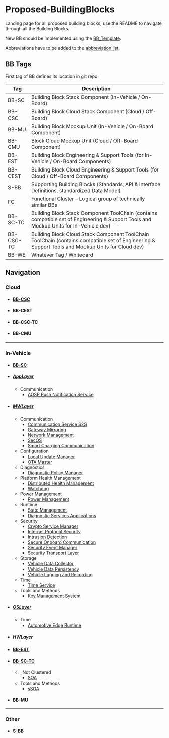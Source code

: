 # Proposed-BuildingBlocks

Landing page for all proposed building blocks; use the README to navigate through all the Building Blocks.

New BB should be implemented using the [BB_Template](/utils/BB_Template.md).

Abbreviations have to be added to the [abbreviation list](/utils/Abbreviations.md).

## BB Tags

First tag of BB defines its location in git repo

|Tag|Description|
|----|----|
|BB-SC|Building Block Stack Component (In-Vehicle / On-Board)|
|BB-CSC|Building Block Cloud Stack Component (Cloud / Off-Board)|
|BB-MU|Building Block Mockup Unit (In-Vehicle / On-Board Component)|
|BB-CMU|Block Cloud Mockup Unit (Cloud / Off-Board Component)|
|BB-EST|Building Block Engineering & Support Tools (for In-Vehicle / On-Board Components)|
|BB-CEST|Building Block Cloud Engineering & Support Tools (for Cloud / Off-Board Components)|
|S-BB|Supporting Building Blocks (Standards, API & Interface Definitions, standardized Data Model)|
|FC|Functional Cluster – Logical group of technically similar BBs|
|BB-SC-TC|Building Block Stack Component ToolChain (contains compatible set of Engineering & Support Tools and Mockup Units for In-Vehicle dev)|
|BB-CSC-TC|Building Block Cloud Stack Component ToolChain ToolChain (contains compatible set of Engineering & Support Tools and Mockup Units for Cloud dev)|
|BB-WE|Whatever Tag / Whitecard|

## Navigation

### Cloud

- #### [BB-CSC](/BB-CSC/BB-CSC.md)

- #### BB-CEST

- #### BB-CSC-TC

- #### BB-CMU

***

### In-Vehicle

- #### [BB-SC](/BB-SC/BB-SC.md)

- ##### [AppLayer](/BB-SC/AppLayer/Applayer.md)

  - Communication
    - [AOSP Push Notification Service](/BB-SC/AppLayer/Communication/BB_AOSP_Push_Notification_Service.md)

- ##### [MWLayer](/BB-SC/MWLayer/MWLayer.md)

  - Communication
    - [Communication Service S2S](/BB-SC/MWLayer/Communication/BB_Communication_Service_S2S.md)
    - [Gateway Mirroring](/BB-SC/MWLayer/Communication/BB_Gateway_Mirroring.md)
    - [Network Management](/BB-SC/MWLayer/Communication/BB_Network_Management.md)
    - [SecOS](/BB-SC/MWLayer/Communication/BB_SecOS.md)
    - [Smart Charging Communication](/BB-SC/MWLayer/Communication/BB_Smart_Charging_Communication.md)
  - Configuration
    - [Local Update Manager](/BB-SC/MWLayer/Configuration/BB_Local_Update_Manager.md)
    - [OTA Master](/BB-SC/MWLayer/Configuration/BB_OTA_Master.md)
  - Diagnostics
    - [Diagnostic Policy Manager](/BB-SC/MWLayer/Diagnostics/BB_Diagnostic_Policy_Manager.md)
  - Platform Health Management
    - [Distributed Health Management](/BB-SC/MWLayer/Platform-Health-Management/BB_Distributed_Health_Management.md)
    - [Watchdog](/BB-SC/MWLayer/Platform-Health-Management/BB_Watchdog.md)
  - Power Management
    - [Power Management](/BB-SC/MWLayer/Power-Management/BB_Power_Management.md)
  - Runtime
    - [State Management](/BB-SC/MWLayer/Runtime/BB_State_Management.md)
    - [Diagnostic Services Applications](/BB-SC/MWLayer/Runtime/BB_State_Management.md)
  - Security
    - [Crypto Service Manager](/BB-SC/MWLayer/Security/BB_Crypto_Service_Manager.md)
    - [Internet Protocol Security](/BB-SC/MWLayer/Security/BB_Internet_Protocol_Security.md)
    - [Intrusion Detection](/BB-SC/MWLayer/Security/BB_Intrusion_Detection.md)
    - [Secure Onboard Communication](/BB-SC/MWLayer/Security/BB_Secure_Onboard_Communication.md)
    - [Security Event Manager](/BB-SC/MWLayer/Security/BB_Security_Event_Manager.md)
    - [Security Transport Layer](/BB-SC/MWLayer/Security/BB_Security_Transport_Layer.md)
  - Storage
    - [Vehicle Data Collector](/BB-SC/MWLayer/Storage/BB_Vehicle_Data_Collector.md)
    - [Vehicle Data Persistency](/BB-SC/MWLayer/Storage/BB_Vehicle_Data_Persistency.md)
    - [Vehicle Logging and Recording](/BB-SC/MWLayer/Storage/BB_Vehicle_Logging_and_Recording.md)
  - Time
    - [Time Service](/BB-SC/MWLayer/Time/BB_Time_Service.md)
  - Tools and Methods
    - [Key Management System](/BB-SC/MWLayer/Tools-and-Methods/BB_Key_Management_System.md)

- ##### [OSLayer](/BB-SC/OSLayer/OSLayer.md)

  - Time
    - [Automotive Edge Runtime](/BB-SC/OSLayer/Time/BB_Automotive_Edge_Runtime.md)

- ##### HWLayer

- #### [BB-EST](/BB-EST/BB-EST.md)

- #### [BB-SC-TC](/BB-SC-TC/BB-SC-TC.md)

  - _Not Clustered
    - [SOA](/BB-SC-TC/_Not_Clustered/BB_SOA.md)
  - Tools and Methods
    - [sSOA](/BB-SC-TC/Tools-and-Methods/BB_sSOA.md)

- #### BB-MU

***

### Other

- #### S-BB
